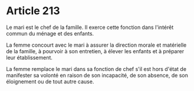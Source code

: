 # Article 213

<p>Le mari est le chef de la famille. Il exerce cette fonction dans l'intérêt commun du ménage et des enfants.</p><p>La femme concourt avec le mari à assurer la direction morale et matérielle de la famille, à pourvoir à son entretien, à élever les enfants et à préparer leur établissement.</p><p>La femme remplace le mari dans sa fonction de chef s'il est hors d'état de manifester sa volonté en raison de son incapacité, de son absence, de son éloignement ou de tout autre cause.</p>